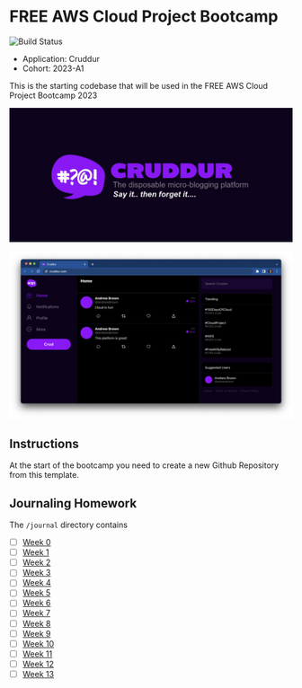 # FREE AWS Cloud Project Bootcamp

![Build Status](
https://codebuild.ap-northeast-1.amazonaws.com/badges?uuid=eyJlbmNyeXB0ZWREYXRhIjoiakFOdHlVclY2ZlBXQk1CbTZKL0Vqc3JNOUluRU00ZzBQSTJmY3dsTllKMTNXWlBSeUZ6cWZPbWVLVVAvMitVMzNmc2M5RkhMYVJDMXRZL0dLRDV4eVdNPSIsIml2UGFyYW1ldGVyU3BlYyI6IkxoVURRLzhrUW41MGZXSkYiLCJtYXRlcmlhbFNldFNlcmlhbCI6MX0%3D&branch=main
)

- Application: Cruddur
- Cohort: 2023-A1

This is the starting codebase that will be used in the FREE AWS Cloud Project Bootcamp 2023

![Cruddur Graphic](_docs/assets/cruddur-banner.jpg)

![Cruddur Screenshot](_docs/assets/cruddur-screenshot.png)

## Instructions

At the start of the bootcamp you need to create a new Github Repository from this template.

## Journaling Homework

The `/journal` directory contains

- [ ] [Week 0](journal/week0.md)
- [ ] [Week 1](journal/week1.md)
- [ ] [Week 2](journal/week2.md)
- [ ] [Week 3](journal/week3.md)
- [ ] [Week 4](journal/week4.md)
- [ ] [Week 5](journal/week5.md)
- [ ] [Week 6](journal/week6.md)
- [ ] [Week 7](journal/week7.md)
- [ ] [Week 8](journal/week8.md)
- [ ] [Week 9](journal/week9.md)
- [ ] [Week 10](journal/week10.md)
- [ ] [Week 11](journal/week11.md)
- [ ] [Week 12](journal/week12.md)
- [ ] [Week 13](journal/week13.md)